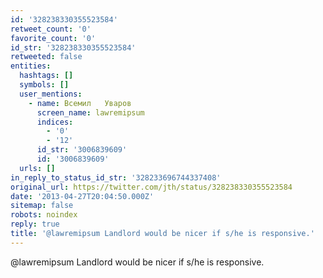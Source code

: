 ```yaml
---
id: '328238330355523584'
retweet_count: '0'
favorite_count: '0'
id_str: '328238330355523584'
retweeted: false
entities:
  hashtags: []
  symbols: []
  user_mentions:
    - name: Всемил   Уваров
      screen_name: lawremipsum
      indices:
        - '0'
        - '12'
      id_str: '3006839609'
      id: '3006839609'
  urls: []
in_reply_to_status_id_str: '328233696744337408'
original_url: https://twitter.com/jth/status/328238330355523584
date: '2013-04-27T20:04:50.000Z'
sitemap: false
robots: noindex
reply: true
title: '@lawremipsum Landlord would be nicer if s/he is responsive.'
---
```


@lawremipsum Landlord would be nicer if s/he is responsive.